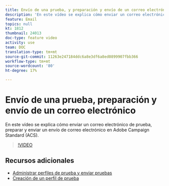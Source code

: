 ```yaml
---
title: Envío de una prueba, y preparación y envío de un correo electrónico
description: 'En este vídeo se explica cómo enviar un correo electrónico de prueba, preparar y enviar un envío de correo electrónico en Adobe Campaign Standard (ACS). '
feature: Email
topics: null
kt: 1812
thumbnail: 24013
doc-type: feature video
activity: use
team: DOC
translation-type: tm+mt
source-git-commit: 11263e247184ddc6a8e3df6a8ed0899907fbb366
workflow-type: tm+mt
source-wordcount: '80'
ht-degree: 17%

---
```



# Envío de una prueba, preparación y envío de un correo electrónico

En este vídeo se explica cómo enviar un correo electrónico de prueba, preparar y enviar un envío de correo electrónico en Adobe Campaign Standard (ACS).

>[!VIDEO](https://video.tv.adobe.com/v/24013/)

## Recursos adicionales

* [Administrar perfiles de prueba y enviar pruebas](https://docs.adobe.com/content/help/en/campaign-standard/using/testing-and-sending/preparing-and-testing-messages/managing-test-profiles-and-sending-proofs.html)
* [Creación de un perfil de prueba](/help/profiles-and-audiences/creating-a-profile.md)

